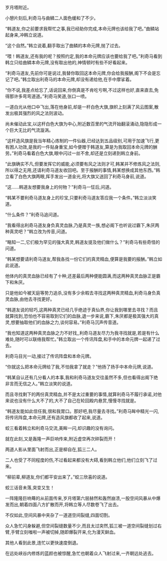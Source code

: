 
岁月塔附近。

小憩片刻后,利奇马与曲鳞二人面色缓和了不少。

“韩道友,你之前要求我帮忙之事,我已经助你完成,本命元牌也该给我了吧。”曲鳞站起身来,冲韩立说道。

“这个自然。”韩立说着,翻手取出了曲鳞的本命元牌,抛了过去。

“喂！韩道友,还有我的呢？按照约定,我的本命元牌应该也要给我了吧。”利奇马看到韩立只给曲鳞本命元牌,没有取出他的,神情顿时有些不好看起来。

“利奇马道友,先前你可是说过,我替你取回这本命元牌,你会给我报酬,阁下不会是忘记了吧。”韩立取出利奇马的本命元牌,却没有递给他,在手中摩挲着。

“你不说,我差点给忘了,话说回来,你倒真是不肯吃亏啊,不过这样也好,直来直去,免得那许多弯弯道道。”利奇马笑道,张口一喷。

一道白光从他口中飞出,落在他身前,却是一杆白色大旗,旗帜上刻满了风云图案,散发出极其强烈的风之法则波动。

尚未催动此宝,以这杆白色大旗为中心,附近数百里的气流开始翻滚涌动,隐隐形成一个巨大无比的气流漩涡。

“这杆造风旗是我当年精心炼制的一件仙器,已经达到五品级别,可用于加速飞行,更有困人功效,是我的一件贴身重宝,如今便赠于韩道友,算是为我取回本命元牌的酬劳。”利奇马看着白色大旗,眼中闪过一丝不舍,却还是立刻递到韩立身前。

“此旗确实不凡,但要发挥它的威能,必须要有风之法则才可,韩某并不修炼风之法则,所以得之无用,还请利奇马道友收回吧。至于报酬的事情,韩某想换成其他东西。”韩立看了白色大旗两眼,挥手发出一道金光,将大旗又送回了利奇马身前,说道。

“这……韩道友想要我身上的何物？”利奇马一怔后,问道。

“韩某不要利奇马道友身上的珍宝,只要利奇马道友答应我一个条件。”韩立淡淡笑道。

“什么条件？”利奇马追问道。

“我看得出利奇马道友身负真灵血脉,乃是真灵一族,想必阁下也听说过霸下,朱厌两种真灵吧？”韩立改为传音,问道。

“略知一二,它们极为罕见的强大真灵,韩道友提及他们做什么？”利奇马有些奇怪的问道。

“韩某想要请利奇马道友,帮我各找一份它们的真灵精血,便算是我要的报酬。”韩立如此说道。

他体内的真灵血脉已经有了十种,还差最后两种便能圆满,而这两种真灵血脉正是霸下和朱厌。

只是他如今被天庭等势力追杀,没有多少余暇去寻找这两种真灵精血,利奇马身负真灵血脉,由他去寻找更好。

“韩道友说的轻巧,这两种真灵已经几乎绝迹于真仙界,你让我到哪里去寻找？而且就算找到,恐怕也不容易取到它们的血脉,退一步来说,霸下,朱厌都是极其强大的真灵,想要抽取他们的血脉之力,谈何容易。”利奇马沉声传音道。

“我也知道这两种真灵血脉之力不好找,,利奇马道友尽力为我寻找就是,若是有什么难处,随时可以联络我帮忙。”韩立取出一个传讯阵盘,和手中的本命元牌一起递了过去。

利奇马目光一动,接过了传讯阵盘和本命元牌。

“你就这么把本命元牌给了我,不怕我拿了就走？”他扬了扬手中本命元牌,说道。

“韩某自认还有几分看人的本事,我和利奇马道友交往虽然不多,但也看得出阁下绝非言而无信之人。”韩立淡笑的说道。

而且寻找剩下的两份真灵精血,并不是太过重要的事情,就算利奇马不履行承诺,对他来说也没有什么大不了的,大不了自己在轮回殿内悬赏,慢慢寻找就是。

“韩道友能如此信任我,很和我胃口。那好吧,我尽量去寻找。”利奇马眸中精光一闪,将传讯阵盘,本命元牌,还有造风旗都收了起来,说道。

蛟三看着韩立和利奇马交流,美眸一闪,却识趣的没有询问。

就在此刻,又是轰隆一声巨响传来,附近虚空再次碎裂而开！

两道人影从里面飞射而出,正是柳自在,狐三二人。

二人也受了不同程度的伤,不过看起来都没有大碍,看到韩立他们,他们立刻飞了过来。

“柳前辈,柳道友,你们都平安出来了。”蛟三欣喜的说道。

蛟三话音未落,突变又生！

一阵隆隆巨响蓦的从前面传来,岁月塔第六层赫然和轰然崩溃,一股空间风暴从中爆发而出,朝着四面八方扩散而开,将韩立等人尽数卷飞了出去。

不仅如此,空间风暴中夹杂了一道道空间裂缝,四面切割。

众人急忙闪身躲避,但空间裂缝数量不少,而且太过突然,狐三被一道空间裂缝划过右臂,手臂立刻嗤啦一声被切掉,随即爆裂开来,化为漫天鲜血。

其他人看到此景,连忙以更快速度倒退。

在远处峡谷内修炼的蓝颜也被惊醒,急忙也朝着众人飞射过来,一齐朝远处逃去。